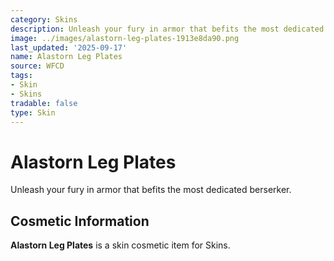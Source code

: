 ```yaml
---
category: Skins
description: Unleash your fury in armor that befits the most dedicated berserker.
image: ../images/alastorn-leg-plates-1913e8da90.png
last_updated: '2025-09-17'
name: Alastorn Leg Plates
source: WFCD
tags:
- Skin
- Skins
tradable: false
type: Skin
---
```


# Alastorn Leg Plates

Unleash your fury in armor that befits the most dedicated berserker.

## Cosmetic Information

**Alastorn Leg Plates** is a skin cosmetic item for Skins.

